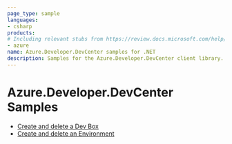 ```yaml
---
page_type: sample
languages:
- csharp
products:
# Including relevant stubs from https://review.docs.microsoft.com/help/contribute/metadata-taxonomies#product
- azure
name: Azure.Developer.DevCenter samples for .NET
description: Samples for the Azure.Developer.DevCenter client library.
---
```


# Azure.Developer.DevCenter Samples

* [Create and delete a Dev Box](https://github.com/Azure/azure-sdk-for-net/blob/main/sdk/devcenter/Azure.Developer.DevCenter/samples/Sample_CreateDeleteDevBoxAsync.md)
* [Create and delete an Environment](https://github.com/Azure/azure-sdk-for-net/blob/main/sdk/devcenter/Azure.Developer.DevCenter/samples/Sample_CreateDeleteDevBoxAsync.md)

